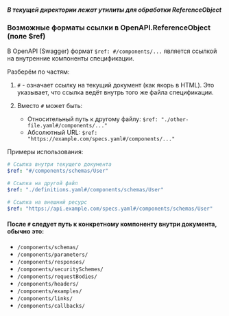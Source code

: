 ##### В текущей директории лежат утилиты для обработки ReferenceObject 

### Возможные форматы ссылки в OpenAPI.ReferenceObject (поле $ref)
В OpenAPI (Swagger) формат `$ref: #/components/...` является ссылкой на внутренние компоненты спецификации.

Разберём по частям:
1. `#` - означает ссылку на текущий документ (как якорь в HTML). Это указывает, что ссылка ведёт внутрь того же файла спецификации.

2. Вместо `#` может быть:
    - Относительный путь к другому файлу: `$ref: "./other-file.yaml#/components/..."`
    - Абсолютный URL: `$ref: "https://example.com/specs.yaml#/components/..."`

Примеры использования:
```yaml
# Ссылка внутри текущего документа
$ref: "#/components/schemas/User"
```
```yaml
# Ссылка на другой файл
$ref: "./definitions.yaml#/components/schemas/User"
```

```yaml
# Ссылка на внешний ресурс
$ref: "https://api.example.com/specs.yaml#/components/schemas/User"
```

#### После `#` следует путь к конкретному компоненту внутри документа, обычно это:
- `/components/schemas/`
- `/components/parameters/`
- `/components/responses/`
- `/components/securitySchemes/`
- `/components/requestBodies/`
- `/components/headers/`
- `/components/examples/`
- `/components/links/`
- `/components/callbacks/`
